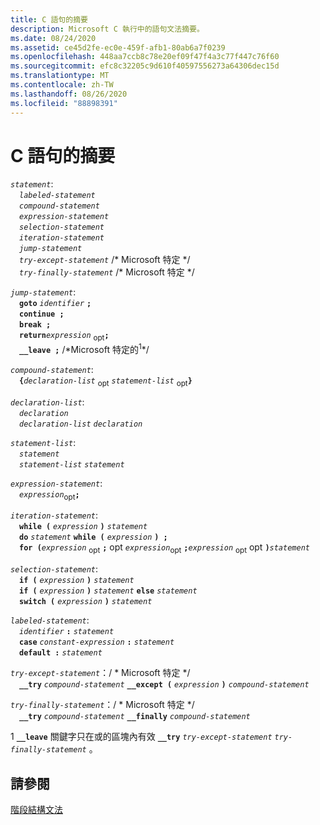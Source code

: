 ```yaml
---
title: C 語句的摘要
description: Microsoft C 執行中的語句文法摘要。
ms.date: 08/24/2020
ms.assetid: ce45d2fe-ec0e-459f-afb1-80ab6a7f0239
ms.openlocfilehash: 448aa7ccb8c78e20ef09f47f4a3c77f447c76f60
ms.sourcegitcommit: efc8c32205c9d610f40597556273a64306dec15d
ms.translationtype: MT
ms.contentlocale: zh-TW
ms.lasthandoff: 08/26/2020
ms.locfileid: "88898391"
---
```

# <a name="summary-of-c-statements"></a>C 語句的摘要

*`statement`*:<br/>
&emsp;*`labeled-statement`*<br/>
&emsp;*`compound-statement`*<br/>
&emsp;*`expression-statement`*<br/>
&emsp;*`selection-statement`*<br/>
&emsp;*`iteration-statement`*<br/>
&emsp;*`jump-statement`*<br/>
&emsp;*`try-except-statement`* /\* Microsoft 特定 \*/<br/>
&emsp;*`try-finally-statement`* /\* Microsoft 特定 \*/

*`jump-statement`*:<br/>
&emsp;**`goto`** *`identifier`* **`;`**<br/>
&emsp;**`continue ;`**<br/>
&emsp;**`break ;`**<br/>
&emsp;**`return`***`expression`* <sub>opt</sub>**`;`**<br/>
&emsp;**`__leave ;`** /\*Microsoft 特定的<sup>1</sup>\*/

*`compound-statement`*:<br/>
&emsp;**`{`***`declaration-list`* <sub>opt</sub> *`statement-list`* <sub>opt</sub>**`}`**

*`declaration-list`*:<br/>
&emsp;*`declaration`*<br/>
&emsp;*`declaration-list`* *`declaration`*

*`statement-list`*:<br/>
&emsp;*`statement`*<br/>
&emsp;*`statement-list`* *`statement`*

*`expression-statement`*:<br/>
&emsp;*`expression`*<sub>opt</sub>**`;`**

*`iteration-statement`*:<br/>
&emsp;**`while (`** *`expression`* **`)`** *`statement`*<br/>
&emsp;**`do`** *`statement`* **`while (`** *`expression`* **`) ;`**<br/>
&emsp;**`for (`***`expression`* <sub>opt</sub> **`;`** opt *`expression`*<sub>opt</sub> **`;`***`expression`* <sub>opt</sub> opt **`)`***`statement`*

*`selection-statement`*:<br/>
&emsp;**`if (`** *`expression`* **`)`** *`statement`*<br/>
&emsp;**`if (`** *`expression`* **`)`** *`statement`* **`else`** *`statement`*<br/>
&emsp;**`switch (`** *`expression`* **`)`** *`statement`*

*`labeled-statement`*:<br/>
&emsp;*`identifier`* **`:`** *`statement`*<br/>
&emsp;**`case`** *`constant-expression`* **`:`** *`statement`*<br/>
&emsp;**`default :`** *`statement`*

*`try-except-statement`*：/ \* Microsoft 特定 \*/<br/>
&emsp;**`__try`** *`compound-statement`* **`__except (`** *`expression`* **`)`** *`compound-statement`*

*`try-finally-statement`*：/ \* Microsoft 特定 \*/<br/>
&emsp;**`__try`** *`compound-statement`* **`__finally`** *`compound-statement`*

1 **`__leave`** 關鍵字只在或的區塊內有效 **`__try`** *`try-except-statement`* *`try-finally-statement`* 。

## <a name="see-also"></a>請參閱

[階段結構文法](../c-language/phrase-structure-grammar.md)
